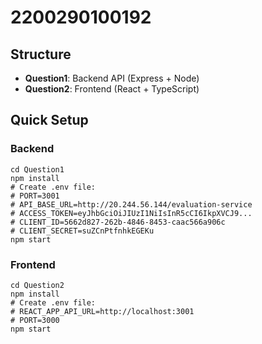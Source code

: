# 2200290100192

## Structure

- **Question1**: Backend API (Express + Node)
- **Question2**: Frontend (React + TypeScript)

## Quick Setup

### Backend

```
cd Question1
npm install
# Create .env file:
# PORT=3001
# API_BASE_URL=http://20.244.56.144/evaluation-service
# ACCESS_TOKEN=eyJhbGciOiJIUzI1NiIsInR5cCI6IkpXVCJ9...
# CLIENT_ID=5662d827-262b-4846-8453-caac566a906c
# CLIENT_SECRET=suZCnPtfnhkEGEKu
npm start
```

### Frontend

```
cd Question2
npm install
# Create .env file:
# REACT_APP_API_URL=http://localhost:3001
# PORT=3000
npm start
```

